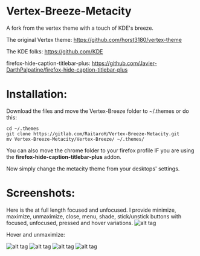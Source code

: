 # Vertex-Breeze-Metacity
A fork from the vertex theme with a touch of KDE's breeze.

The original Vertex theme: https://github.com/horst3180/vertex-theme

The KDE folks: https://github.com/KDE

firefox-hide-caption-titlebar-plus: https://github.com/Javier-DarthPalpatine/firefox-hide-caption-titlebar-plus


# Installation:

Download the files and move the Vertex-Breeze folder to ~/.themes or do this:

```
cd ~/.themes
git clone https://gitlab.com/RaitaroH/Vertex-Breeze-Metacity.git
mv Vertex-Breeze-Metacity/Vertex-Breeze/ ~/.themes/
```
You can also move the chrome folder to your firefox profile IF you are using the **firefox-hide-caption-titlebar-plus** addon.

Now simply change the metacity theme from your desktops' settings.
 


# Screenshots:

Here is the at full length focused and unfocused. I provide minimize, maximize, unmaximize, close, menu, shade, stick/unstick buttons with focused, unfocused, pressed and hover variations.
![alt tag](https://i.imgur.com/Qr97FtW.png)

Hover and unmaximize:

![alt tag](https://i.imgur.com/ByC8c5r.png)
![alt tag](https://i.imgur.com/1h2HqVB.png)
![alt tag](https://i.imgur.com/YOBTnKa.png)
![alt tag](https://i.imgur.com/53gEiZV.png)
